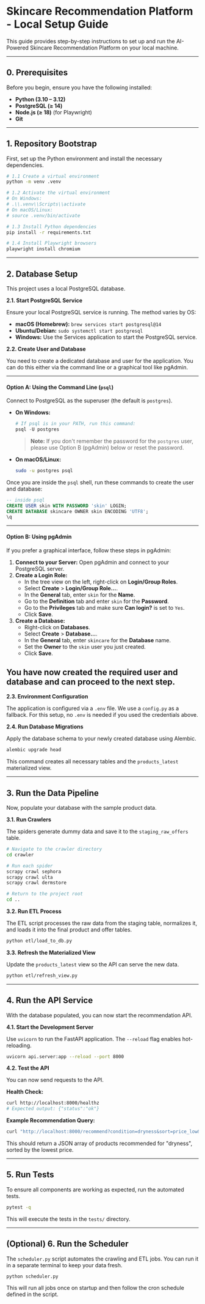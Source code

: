 # Skincare Recommendation Platform - Local Setup Guide

This guide provides step-by-step instructions to set up and run the AI-Powered Skincare Recommendation Platform on your local machine.

---

## 0. Prerequisites

Before you begin, ensure you have the following installed:
- **Python (3.10 – 3.12)**
- **PostgreSQL (≥ 14)**
- **Node.js (≥ 18)** (for Playwright)
- **Git**

---

## 1. Repository Bootstrap

First, set up the Python environment and install the necessary dependencies.

```bash
# 1.1 Create a virtual environment
python -m venv .venv

# 1.2 Activate the virtual environment
# On Windows:
# .\\.venv\\Scripts\\activate
# On macOS/Linux:
# source .venv/bin/activate

# 1.3 Install Python dependencies
pip install -r requirements.txt

# 1.4 Install Playwright browsers
playwright install chromium
```

---

## 2. Database Setup

This project uses a local PostgreSQL database.

**2.1. Start PostgreSQL Service**

Ensure your local PostgreSQL service is running. The method varies by OS:
- **macOS (Homebrew):** `brew services start postgresql@14`
- **Ubuntu/Debian:** `sudo systemctl start postgresql`
- **Windows:** Use the Services application to start the PostgreSQL service.

**2.2. Create User and Database**

You need to create a dedicated database and user for the application. You can do this either via the command line or a graphical tool like pgAdmin.

---
#### **Option A: Using the Command Line (`psql`)**

Connect to PostgreSQL as the superuser (the default is `postgres`).

*   **On Windows:**
    ```powershell
    # If psql is in your PATH, run this command:
    psql -U postgres
    ```
    > **Note:** If you don't remember the password for the `postgres` user, please use Option B (pgAdmin) below or reset the password.

*   **On macOS/Linux:**
    ```bash
    sudo -u postgres psql
    ```

Once you are inside the `psql` shell, run these commands to create the user and database:

```sql
-- inside psql
CREATE USER skin WITH PASSWORD 'skin' LOGIN;
CREATE DATABASE skincare OWNER skin ENCODING 'UTF8';
\q
```

---
#### **Option B: Using pgAdmin**

If you prefer a graphical interface, follow these steps in pgAdmin:

1.  **Connect to your Server:** Open pgAdmin and connect to your PostgreSQL server.
2.  **Create a Login Role:**
    *   In the tree view on the left, right-click on **Login/Group Roles**.
    *   Select **Create** > **Login/Group Role...**.
    *   In the **General** tab, enter `skin` for the **Name**.
    *   Go to the **Definition** tab and enter `skin` for the **Password**.
    *   Go to the **Privileges** tab and make sure **Can login?** is set to `Yes`.
    *   Click **Save**.
3.  **Create a Database:**
    *   Right-click on **Databases**.
    *   Select **Create** > **Database...**.
    *   In the **General** tab, enter `skincare` for the **Database** name.
    *   Set the **Owner** to the `skin` user you just created.
    *   Click **Save**.

You have now created the required user and database and can proceed to the next step.
---

**2.3. Environment Configuration**

The application is configured via a `.env` file. We use a `config.py` as a fallback. For this setup, no `.env` is needed if you used the credentials above.

**2.4. Run Database Migrations**

Apply the database schema to your newly created database using Alembic.

```bash
alembic upgrade head
```

This command creates all necessary tables and the `products_latest` materialized view.

---

## 3. Run the Data Pipeline

Now, populate your database with the sample product data.

**3.1. Run Crawlers**

The spiders generate dummy data and save it to the `staging_raw_offers` table.

```bash
# Navigate to the crawler directory
cd crawler

# Run each spider
scrapy crawl sephora
scrapy crawl ulta
scrapy crawl dermstore

# Return to the project root
cd ..
```

**3.2. Run ETL Process**

The ETL script processes the raw data from the staging table, normalizes it, and loads it into the final product and offer tables.

```bash
python etl/load_to_db.py
```

**3.3. Refresh the Materialized View**

Update the `products_latest` view so the API can serve the new data.

```bash
python etl/refresh_view.py
```

---

## 4. Run the API Service

With the database populated, you can now start the recommendation API.

**4.1. Start the Development Server**

Use `uvicorn` to run the FastAPI application. The `--reload` flag enables hot-reloading.

```bash
uvicorn api.server:app --reload --port 8000
```

**4.2. Test the API**

You can now send requests to the API.

**Health Check:**
```bash
curl http://localhost:8000/healthz
# Expected output: {"status":"ok"}
```

**Example Recommendation Query:**
```bash
curl "http://localhost:8000/recommend?condition=dryness&sort=price_low&top=5"
```
This should return a JSON array of products recommended for "dryness", sorted by the lowest price.

---

## 5. Run Tests

To ensure all components are working as expected, run the automated tests.

```bash
pytest -q
```

This will execute the tests in the `tests/` directory.

---

## (Optional) 6. Run the Scheduler

The `scheduler.py` script automates the crawling and ETL jobs. You can run it in a separate terminal to keep your data fresh.

```bash
python scheduler.py
```

This will run all jobs once on startup and then follow the cron schedule defined in the script. 